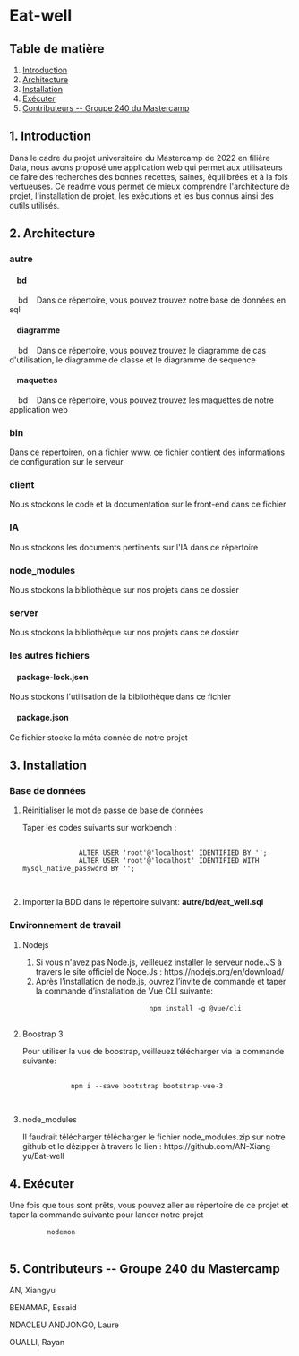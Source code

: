 
<h1>Eat-well</h1> 


<article> 
  <section>
    <h2>Table de matière </h2>
    <nav>
      <ol>
        <li><a href = "#introduction">Introduction</a></li>
        <li><a href = "#architecture">Architecture</a></li>
        <li><a href = "#installation">Installation</a></li>
        <li><a href = "#executer">Exécuter</a></li>
        <li><a href = "#contributeurs">Contributeurs -- Groupe 240 du Mastercamp</a></li>
      </ol>
    </nav>
  </section>
</article>

 <article>
  <section id="introduction">
    <h2>1. Introduction</h2>
    <div> 
      <p>
        Dans le cadre du projet universitaire du Mastercamp de 2022 en filière Data, nous avons proposé une application web qui permet aux utilisateurs de faire des recherches des bonnes recettes, saines, équilibrées et à la fois vertueuses. Ce readme vous permet de mieux comprendre l'architecture de projet, l'installation de projet, les exécutions et les bus connus ainsi des outils utilisés.
      </p>
    </div>
  </section>
</article>

<article> 
  <section id="architecture">
    <h2>2. Architecture </h2>
    <div>
      <h3>autre</h3>
      <div>
        <h4>&nbsp&nbsp&nbsp&nbspbd </h4>
        <p>&nbsp&nbsp&nbsp&nbspbd&nbsp&nbsp&nbsp&nbspDans ce répertoire, vous pouvez trouvez notre base de données en sql </p>
      </div>
      <div>
        <h4>&nbsp&nbsp&nbsp&nbspdiagramme </h4>
        <p>&nbsp&nbsp&nbsp&nbspbd&nbsp&nbsp&nbsp&nbspDans ce répertoire, vous pouvez trouvez le diagramme de cas d'utilisation, le diagramme de classe et le diagramme de séquence </p>
      </div>
      <div>
        <h4>&nbsp&nbsp&nbsp&nbspmaquettes </h4>
        <p>&nbsp&nbsp&nbsp&nbspbd&nbsp&nbsp&nbsp&nbspDans ce répertoire, vous pouvez trouvez les maquettes de notre application web </p>
      </div>
    </div>
    <div>
      <h3>bin</h3>
      <p>Dans ce répertoiren, on a fichier www, ce fichier contient des informations de configuration sur le serveur</p>
    </div>
    <div>
      <h3>client</h3>
      <p>Nous stockons le code et la documentation sur le front-end dans ce fichier</p>
    </div>
    <div>
      <h3>IA</h3>
      <p>Nous stockons les documents pertinents sur l'IA dans ce répertoire</p>
    </div>
    <div>
      <h3>node_modules</h3>
      <p>Nous stockons la bibliothèque sur nos projets dans ce dossier</p>
    </div>
    <div>
      <h3>server</h3>
      <p>Nous stockons la bibliothèque sur nos projets dans ce dossier</p>
    </div>
    <div>
      <h3>les autres fichiers</h3>
      <div>
        <h4>&nbsp&nbsp&nbsp&nbsppackage-lock.json</h4>
        <p>Nous stockons l'utilisation de la bibliothèque dans ce fichier</p>
      </div>
      <div>
        <h4>&nbsp&nbsp&nbsp&nbsppackage.json</h4>
        <p>Ce fichier stocke la méta donnée de notre projet</p>
      </div>
    </div>
  </section>
</article>


<article id="installation"> 
  <section>
    <h2>3. Installation </h2>
    <div>
      <h3>Base de données </h3>
      <ol>
        <li>Réinitialiser le mot de passe de base de données</li>
          <p> 
            Taper les codes suivants sur workbench :
          </p>
          <pre>
            <code>
              ALTER USER 'root'@'localhost' IDENTIFIED BY ''; 
              ALTER USER 'root'@'localhost' IDENTIFIED WITH mysql_native_password BY '';
            </code>
          </pre>
        <li>Importer la BDD dans le répertoire suivant: <b>autre/bd/eat_well.sql</b></li> 
      </ol>
    </div>
    <div>
      <h3>Environnement de travail</h3>
      <ol>
        <li>Nodejs</li>
            <ol>
                <li>Si vous n'avez pas Node.js, veilleuez installer le serveur node.JS à travers le site officiel de Node.Js : https://nodejs.org/en/download/</li>
                <li>Après l’installation de node.js, ouvrez l’invite de commande et taper la commande d’installation de Vue CLI suivante:
                    <pre>
                        <code>npm install -g @vue/cli</code>
                    </pre>
                </li>
            </ol>
        <li>Boostrap 3</li> 
        <p>Pour utiliser la vue de boostrap, veilleuez télécharger via la commande suivante:</p>
        <pre>
          <code>
            npm i --save bootstrap bootstrap-vue-3
          </code>
        </pre>
        <li>node_modules</li> 
        <p>Il faudrait télécharger télécharger le fichier node_modules.zip sur notre github et le dézipper à travers le lien : https://github.com/AN-Xiang-yu/Eat-well</p>
      </ol>
    </div>
  </section>
</article>


<article> 
  <section id="executer">
    <h2>4. Exécuter </h2>
    <p>Une fois que tous sont prêts, vous pouvez aller au répertoire de ce projet et taper la commande suivante pour lancer notre projet</p>
    <pre>
        <code>nodemon</code>
    </pre>
  </section>
</article>


<article> 
  <section id="contributeurs">
    <h2>5. Contributeurs -- Groupe 240 du Mastercamp </h2>
    <div> 
      <p>AN, Xiangyu  </p>
      <p>BENAMAR, Essaid </p>
      <p>NDACLEU ANDJONGO, Laure </p>
      <p>OUALLI, Rayan</p>
    </div>
  </section>
</article>




